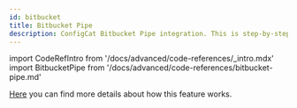 ```yaml
---
id: bitbucket
title: Bitbucket Pipe
description: ConfigCat Bitbucket Pipe integration. This is step-by-step gide on how to use the ConfigCat Bitbucket integration to eliminate tech debt in your project.
---
```


import CodeRefIntro from '/docs/advanced/code-references/_intro.mdx'
import BitbucketPipe from '/docs/advanced/code-references/bitbucket-pipe.md'

<CodeRefIntro linkText="Bitbucket Pipe" linkUrl="https://bitbucket.org/product/features/pipelines/integrations?p=configcat/scan-repository-pipe" linkTarget="_blank" />

[Here](/docs/advanced/code-references/overview) you can find more details about how this feature works.

<BitbucketPipe />